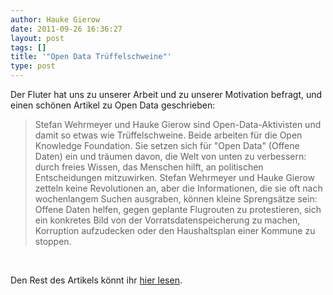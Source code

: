 ```yaml
---
author: Hauke Gierow
date: 2011-09-26 16:36:27
layout: post
tags: []
title: '"Open Data Trüffelschweine"'
type: post
---
```


Der Fluter hat uns zu unserer Arbeit und zu unserer Motivation befragt, und einen schönen Artikel zu Open Data geschrieben:  


> Stefan Wehrmeyer und Hauke Gierow sind Open-Data-Aktivisten und damit so etwas wie Trüffelschweine. Beide arbeiten für die Open Knowledge Foundation. Sie setzen sich für "Open Data" (Offene Daten) ein und träumen davon, die Welt von unten zu verbessern: durch freies Wissen, das Menschen hilft, an politischen Entscheidungen mitzuwirken. Stefan Wehrmeyer und Hauke Gierow zetteln keine Revolutionen an, aber die Informationen, die sie oft nach wochenlangem Suchen ausgraben, können kleine Sprengsätze sein: Offene Daten helfen, gegen geplante Flugrouten zu protestieren, sich ein konkretes Bild von der Vorratsdatenspeicherung zu machen, Korruption aufzudecken oder den Haushaltsplan einer Kommune zu stoppen. 

   


Den Rest des Artikels könnt ihr [hier lesen](http://www.fluter.de/de/protestieren/thema/9655/).